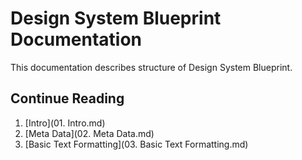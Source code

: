 # Design System Blueprint Documentation

This documentation describes structure of Design System Blueprint.

## Continue Reading

1. [Intro](01. Intro.md)
2. [Meta Data](02. Meta Data.md)
3. [Basic Text Formatting](03. Basic Text Formatting.md)
